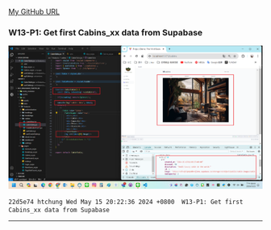 [My GitHub URL](https://github.com/Alex718296/1122-WP2-2N_69)

### W13-P1: Get first Cabins_xx data from Supabase

![](w13-p1.png)

```
22d5e74 htchung Wed May 15 20:22:36 2024 +0800  W13-P1: Get first Cabins_xx data from Supabase
```

---
